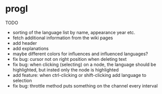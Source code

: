 progl
=====

TODO

- sorting of the language list by name, appearance year etc.
- fetch additional information from the wiki pages
- add header
- add explanations
- maybe different colors for influences and influenced languages?
- fix bug: cursor not on right position when deleting text
- fix bug: when clicking (selecting) on a node, the language should be highlighted, but insted only the node is highlighted
- add feature: when ctrl-clicking or shift-clicking add language to selection
- fix bug: throttle method puts something on the channel every interval
